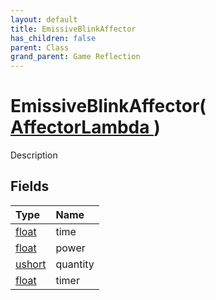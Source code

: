 ```yaml
---
layout: default
title: EmissiveBlinkAffector
has_children: false
parent: Class
grand_parent: Game Reflection
---
```

# EmissiveBlinkAffector( [ AffectorLambda ](/riftbreaker-wiki/docs/game-reflection/classes/affector_lambda/) )
Description 

## Fields

| Type | Name |
|:----------|:--------------|
| [float](/riftbreaker-wiki/docs/game-reflection/components/float/) | time |
| [float](/riftbreaker-wiki/docs/game-reflection/components/float/) | power |
| [ushort](/riftbreaker-wiki/docs/game-reflection/enums/ushort/) | quantity |
| [float](/riftbreaker-wiki/docs/game-reflection/components/float/) | timer |


